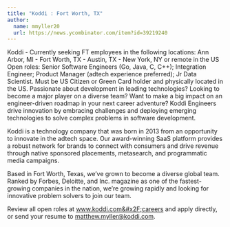 ```yaml
---
title: "Koddi : Fort Worth, TX"
author:
  name: mmyller20
  url: https://news.ycombinator.com/item?id=39219240
---
```

Koddi - Currently seeking FT employees in the following locations: Ann Arbor, MI - Fort Worth, TX - Austin, TX - New York, NY or remote in the US Open roles: Senior Software Engineers (Go, Java, C, C++); Integration Engineer; Product Manager (adtech experience preferred); Jr Data Scientist. Must be US Citizen or Green Card holder and physically located in the US.
Passionate about development in leading technologies? Looking to become a major player on a diverse team? Want to make a big impact on an engineer-driven roadmap in your next career adventure? Koddi Engineers drive innovation by embracing challenges and deploying emerging technologies to solve complex problems in software development.

Koddi is a technology company that was born in 2013 from an opportunity to innovate in the adtech space. Our award-winning SaaS platform provides a robust network for brands to connect with consumers and drive revenue through native sponsored placements, metasearch, and programmatic media campaigns.

Based in Fort Worth, Texas, we’ve grown to become a diverse global team. Ranked by Forbes, Deloitte, and Inc. magazine as one of the fastest-growing companies in the nation, we’re growing rapidly and looking for innovative problem solvers to join our team.

Review all open roles at www.koddi.com&#x2F;careers and apply directly, or send your resume to matthew.myller@koddi.com.
